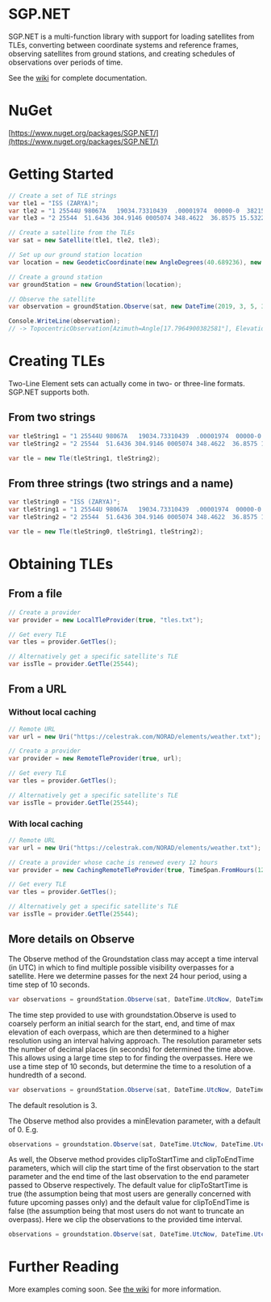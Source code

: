 # SGP.NET
SGP.NET is a multi-function library with support for loading satellites from TLEs, converting between coordinate systems and reference frames, observing satellites from ground stations, and creating schedules of observations over periods of time.

See the [wiki](https://github.com/parzivail/SGP.NET/wiki) for complete documentation.

# NuGet

[https://www.nuget.org/packages/SGP.NET/](https://www.nuget.org/packages/SGP.NET/)

# Getting Started
```csharp
// Create a set of TLE strings
var tle1 = "ISS (ZARYA)";
var tle2 = "1 25544U 98067A   19034.73310439  .00001974  00000-0  38215-4 0  9991";
var tle3 = "2 25544  51.6436 304.9146 0005074 348.4622  36.8575 15.53228055154526";

// Create a satellite from the TLEs
var sat = new Satellite(tle1, tle2, tle3);

// Set up our ground station location
var location = new GeodeticCoordinate(new AngleDegrees(40.689236), new AngleDegrees(-74.044563), new Angle.Zero);

// Create a ground station
var groundStation = new GroundStation(location);

// Observe the satellite
var observation = groundStation.Observe(sat, new DateTime(2019, 3, 5, 3, 45, 12, DateTimeKind.Utc));

Console.WriteLine(observation);
// -> TopocentricObservation[Azimuth=Angle[17.7964900382581°], Elevation=Angle[-54.1738348534288°], Range=10962.2688992742km, RangeRate=3.29677171042301km/s]
```

# Creating TLEs
Two-Line Element sets can actually come in two- or three-line formats. SGP.NET supports both.
## From two strings
```csharp
var tleString1 = "1 25544U 98067A   19034.73310439  .00001974  00000-0  38215-4 0  9991";
var tleString2 = "2 25544  51.6436 304.9146 0005074 348.4622  36.8575 15.53228055154526";

var tle = new Tle(tleString1, tleString2);
```
## From three strings (two strings and a name)
```csharp
var tleString0 = "ISS (ZARYA)";
var tleString1 = "1 25544U 98067A   19034.73310439  .00001974  00000-0  38215-4 0  9991";
var tleString2 = "2 25544  51.6436 304.9146 0005074 348.4622  36.8575 15.53228055154526";

var tle = new Tle(tleString0, tleString1, tleString2);
```

# Obtaining TLEs
## From a file
```csharp
// Create a provider
var provider = new LocalTleProvider(true, "tles.txt");

// Get every TLE
var tles = provider.GetTles();

// Alternatively get a specific satellite's TLE
var issTle = provider.GetTle(25544);
```
## From a URL
### Without local caching
```csharp
// Remote URL
var url = new Uri("https://celestrak.com/NORAD/elements/weather.txt");

// Create a provider
var provider = new RemoteTleProvider(true, url);

// Get every TLE
var tles = provider.GetTles();

// Alternatively get a specific satellite's TLE
var issTle = provider.GetTle(25544);
```
### With local caching
```csharp
// Remote URL
var url = new Uri("https://celestrak.com/NORAD/elements/weather.txt");

// Create a provider whose cache is renewed every 12 hours
var provider = new CachingRemoteTleProvider(true, TimeSpan.FromHours(12), "cachedTles.txt", url);

// Get every TLE
var tles = provider.GetTles();

// Alternatively get a specific satellite's TLE
var issTle = provider.GetTle(25544);
```
## More details on Observe

The Observe method of the Groundstation class may accept a time interval (in UTC) in which to find multiple possible visibility overpasses for a satellite. Here we determine passes for the next 24 hour period, using a time step of 10 seconds.
```csharp
var observations = groundStation.Observe(sat, DateTime.UtcNow, DateTime.UtcNow + TimeSpan.FromHours(24), TimeSpan.FromSeconds(10));
```

The time step provided to use with groundstation.Observe is used to coarsely perform an initial search for the start, end, and time of max elevation of each overpass, which are then determined to a higher resolution using an interval halving approach. The resolution parameter sets the number of decimal places (in seconds) for determined the time above. This allows using a large time step to for finding the overpasses. Here we use a time step of 10 seconds, but determine the time to a resolution of a hundredth of a second.
```csharp
var observations = groundStation.Observe(sat, DateTime.UtcNow, DateTime.UtcNow + TimeSpan.FromHours(24), TimeSpan.FromSeconds(10), resolution: 2);
```
The default resolution is 3.

The Observe method also provides a minElevation parameter, with a default of 0. E.g.
```csharp
observations = groundstation.Observe(sat, DateTime.UtcNow, DateTime.UtcNow + TimeSpan.FromHours(24), TimeSpan.FromSeconds(10), minElevation: Angle.FromDegrees(7.5));
```

As well, the Observe method provides clipToStartTime and clipToEndTime parameters, which will clip the start time of the first observation to the start parameter and the end time of the last observation to the end parameter passed to Observe respectively. The default value for clipToStartTime is true (the assumption being that most users are generally concerned with future upcoming passes only) and the default value for clipToEndTime is false (the assumption being that most users do not want to truncate an overpass). Here we clip the observations to the provided time interval.

```csharp
observations = groundstation.Observe(sat, DateTime.UtcNow, DateTime.UtcNow + TimeSpan.FromHours(24), TimeSpan.FromSeconds(10), clipToEndTime: true)
```

# Further Reading
More examples coming soon. See [the wiki](https://github.com/parzivail/SGP.NET/wiki) for more information.
